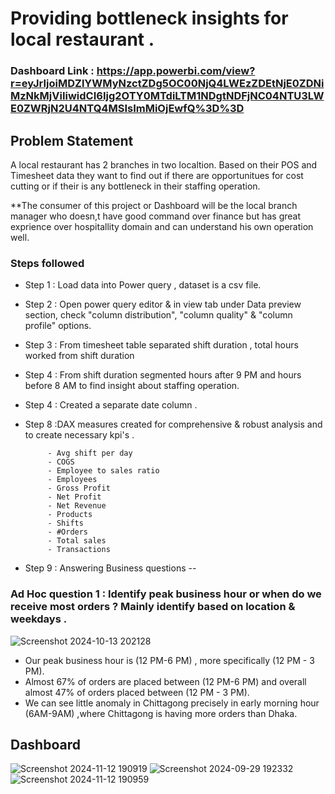 #  Providing bottleneck insights for local restaurant .

### Dashboard Link : https://app.powerbi.com/view?r=eyJrIjoiMDZlYWMyNzctZDg5OC00NjQ4LWEzZDEtNjE0ZDNiMzNkMjViIiwidCI6Ijg2OTY0MTdiLTM1NDgtNDFjNC04NTU3LWE0ZWRjN2U4NTQ4MSIsImMiOjEwfQ%3D%3D

## Problem Statement

A local restaurant has 2 branches in two localtion. Based on their POS and Timesheet data they want to find  out if there are opportunitues for cost cutting or if their is any bottleneck in their staffing operation.

**The consumer of this project or Dashboard will be the local branch manager who doesn,t have good command over finance but has great exprience over hospitallity domain and can understand his own operation well.

### Steps followed 

- Step 1 : Load data into Power query , dataset is a csv file.
- Step 2 : Open power query editor & in view tab under Data preview section, check "column distribution", "column quality" & "column profile" options.
- Step 3 : From timesheet table separated shift duration , total hours worked from shift   duration 
- Step 4 : From shift duration  segmented hours after 9 PM and hours before 8 AM to find insight about staffing operation.
- Step 4 : Created a separate date column .



           
- Step 8 :DAX measures created for comprehensive & robust analysis and to create necessary kpi's .
           
           - Avg shift per day
           - COGS 
           - Employee to sales ratio 
           - Employees
           - Gross Profit
           - Net Profit 
           - Net Revenue
           - Products
           - Shifts
           - #Orders
           - Total sales
           - Transactions

- Step 9 : Answering Business questions --
### Ad Hoc question 1 : Identify peak business hour or when do we receive most orders  ? Mainly identify based on location & weekdays .
![Screenshot 2024-10-13 202128](https://github.com/user-attachments/assets/59824b43-611c-4cd6-9f5f-3c6f71ffc2d4)

- Our peak business hour is (12 PM-6 PM) , more specifically (12 PM - 3 PM).
- Almost 67% of orders are placed between  (12 PM-6 PM) and overall  almost 47% of orders placed between (12 PM - 3 PM).
- We can see little anomaly in Chittagong precisely in early morning hour (6AM-9AM) ,where Chittagong is having more orders than Dhaka.


## Dashboard
          
          
![Screenshot 2024-11-12 190919](https://github.com/user-attachments/assets/8214322e-5f33-4f6f-99df-6f285353fc22)
![Screenshot 2024-09-29 192332](https://github.com/user-attachments/assets/4182ed21-4cb1-4a53-b67e-5bd2f539f82e)
![Screenshot 2024-11-12 190959](https://github.com/user-attachments/assets/8540ac2e-72b6-4028-91de-8f15ed1441ba)
 

